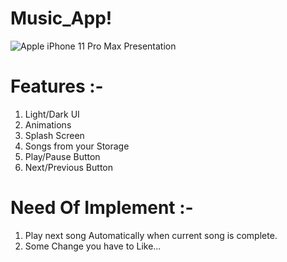 # Music_App!

![Apple iPhone 11 Pro Max Presentation](https://user-images.githubusercontent.com/72061028/150728170-fe155042-0c18-4f84-95c7-1027a26286a0.png)


# Features :-
1. Light/Dark UI
2. Animations
3. Splash Screen
4. Songs from your Storage
5. Play/Pause Button
6. Next/Previous Button


# Need Of Implement :-
1. Play next song Automatically
    when current song is complete.
2. Some Change you have to Like...
